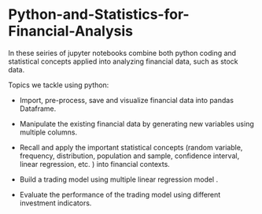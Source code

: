 # Python-and-Statistics-for-Financial-Analysis

In these seiries of jupyter notebooks combine both python coding and statistical concepts applied into analyzing financial data, such as stock data.

Topics we tackle using python:

- Import, pre-process, save and visualize financial data into pandas Dataframe.

- Manipulate the existing financial data by generating new variables using multiple columns.

- Recall and apply the important statistical concepts (random variable, frequency, distribution, population and sample, confidence interval, linear regression, etc. ) into financial contexts.

- Build a trading model using multiple linear regression model .

- Evaluate the performance of the trading model using different investment indicators.
